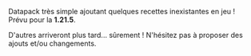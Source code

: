 Datapack très simple ajoutant quelques recettes inexistantes en jeu ! \
Prévu pour la **1.21.5**.

D'autres arriveront plus tard... sûrement ! N'hésitez pas à proposer des ajouts et/ou changements.
